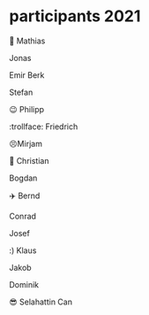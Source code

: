 # participants 2021

:snail: Mathias

Jonas

Emir Berk

Stefan

:wink: Philipp

:trollface: Friedrich

:persevere:Mirjam

:bicyclist: Christian

Bogdan

:airplane: Bernd

Conrad

Josef

:) Klaus

Jakob

Dominik

:sunglasses: Selahattin Can
